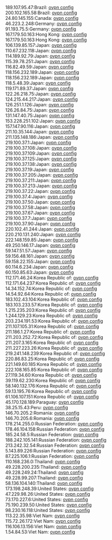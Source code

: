 189.107.95.47:Brazil: [ovpn config](vpn/189_107_95_47.ovpn)  
200.102.165.58:Brazil: [ovpn config](vpn/200_102_165_58.ovpn)  
24.80.145.155:Canada: [ovpn config](vpn/24_80_145_155.ovpn)  
46.223.2.248:Germany: [ovpn config](vpn/46_223_2_248.ovpn)  
91.193.75.5:Germany: [ovpn config](vpn/91_193_75_5.ovpn)  
167.179.50.163:Hong Kong: [ovpn config](vpn/167_179_50_163.ovpn)  
167.179.50.163:Hong Kong: [ovpn config](vpn/167_179_50_163.ovpn)  
106.139.85.157:Japan: [ovpn config](vpn/106_139_85_157.ovpn)  
110.67.232.118:Japan: [ovpn config](vpn/110_67_232_118.ovpn)  
114.189.92.79:Japan: [ovpn config](vpn/114_189_92_79.ovpn)  
115.39.78.251:Japan: [ovpn config](vpn/115_39_78_251.ovpn)  
116.82.49.59:Japan: [ovpn config](vpn/116_82_49_59.ovpn)  
118.156.232.189:Japan: [ovpn config](vpn/118_156_232_189.ovpn)  
118.156.232.189:Japan: [ovpn config](vpn/118_156_232_189.ovpn)  
118.5.48.39:Japan: [ovpn config](vpn/118_5_48_39.ovpn)  
119.171.89.37:Japan: [ovpn config](vpn/119_171_89_37.ovpn)  
122.26.218.75:Japan: [ovpn config](vpn/122_26_218_75.ovpn)  
124.215.44.217:Japan: [ovpn config](vpn/124_215_44_217.ovpn)  
126.251.1.126:Japan: [ovpn config](vpn/126_251_1_126.ovpn)  
126.26.84.75:Japan: [ovpn config](vpn/126_26_84_75.ovpn)  
131.147.40.75:Japan: [ovpn config](vpn/131_147_40_75.ovpn)  
153.228.251.102:Japan: [ovpn config](vpn/153_228_251_102.ovpn)  
157.147.90.116:Japan: [ovpn config](vpn/157_147_90_116.ovpn)  
211.10.35.144:Japan: [ovpn config](vpn/211_10_35_144.ovpn)  
211.135.148.186:Japan: [ovpn config](vpn/211_135_148_186.ovpn)  
219.100.37.1:Japan: [ovpn config](vpn/219_100_37_1.ovpn)  
219.100.37.108:Japan: [ovpn config](vpn/219_100_37_108.ovpn)  
219.100.37.109:Japan: [ovpn config](vpn/219_100_37_109.ovpn)  
219.100.37.125:Japan: [ovpn config](vpn/219_100_37_125.ovpn)  
219.100.37.138:Japan: [ovpn config](vpn/219_100_37_138.ovpn)  
219.100.37.19:Japan: [ovpn config](vpn/219_100_37_19.ovpn)  
219.100.37.205:Japan: [ovpn config](vpn/219_100_37_205.ovpn)  
219.100.37.211:Japan: [ovpn config](vpn/219_100_37_211.ovpn)  
219.100.37.213:Japan: [ovpn config](vpn/219_100_37_213.ovpn)  
219.100.37.22:Japan: [ovpn config](vpn/219_100_37_22.ovpn)  
219.100.37.4:Japan: [ovpn config](vpn/219_100_37_4.ovpn)  
219.100.37.50:Japan: [ovpn config](vpn/219_100_37_50.ovpn)  
219.100.37.58:Japan: [ovpn config](vpn/219_100_37_58.ovpn)  
219.100.37.67:Japan: [ovpn config](vpn/219_100_37_67.ovpn)  
219.100.37.7:Japan: [ovpn config](vpn/219_100_37_7.ovpn)  
219.100.37.90:Japan: [ovpn config](vpn/219_100_37_90.ovpn)  
220.102.41.244:Japan: [ovpn config](vpn/220_102_41_244.ovpn)  
220.210.131.240:Japan: [ovpn config](vpn/220_210_131_240.ovpn)  
222.148.159.85:Japan: [ovpn config](vpn/222_148_159_85.ovpn)  
49.250.146.17:Japan: [ovpn config](vpn/49_250_146_17.ovpn)  
59.147.51.57:Japan: [ovpn config](vpn/59_147_51_57.ovpn)  
59.156.48.161:Japan: [ovpn config](vpn/59_156_48_161.ovpn)  
59.158.22.155:Japan: [ovpn config](vpn/59_158_22_155.ovpn)  
60.114.6.234:Japan: [ovpn config](vpn/60_114_6_234.ovpn)  
60.150.85.63:Japan: [ovpn config](vpn/60_150_85_63.ovpn)  
112.171.46.24:Korea Republic of: [ovpn config](vpn/112_171_46_24.ovpn)  
112.171.64.237:Korea Republic of: [ovpn config](vpn/112_171_64_237.ovpn)  
14.34.152.74:Korea Republic of: [ovpn config](vpn/14_34_152_74.ovpn)  
14.54.92.64:Korea Republic of: [ovpn config](vpn/14_54_92_64.ovpn)  
183.102.43.104:Korea Republic of: [ovpn config](vpn/183_102_43_104.ovpn)  
183.103.233.57:Korea Republic of: [ovpn config](vpn/183_103_233_57.ovpn)  
1.215.235.203:Korea Republic of: [ovpn config](vpn/1_215_235_203.ovpn)  
1.244.129.23:Korea Republic of: [ovpn config](vpn/1_244_129_23.ovpn)  
203.234.191.53:Korea Republic of: [ovpn config](vpn/203_234_191_53.ovpn)  
211.107.105.31:Korea Republic of: [ovpn config](vpn/211_107_105_31.ovpn)  
211.186.1.27:Korea Republic of: [ovpn config](vpn/211_186_1_27.ovpn)  
211.203.252.72:Korea Republic of: [ovpn config](vpn/211_203_252_72.ovpn)  
211.207.3.165:Korea Republic of: [ovpn config](vpn/211_207_3_165.ovpn)  
211.227.223.26:Korea Republic of: [ovpn config](vpn/211_227_223_26.ovpn)  
219.241.148.239:Korea Republic of: [ovpn config](vpn/219_241_148_239.ovpn)  
220.86.83.25:Korea Republic of: [ovpn config](vpn/220_86_83_25.ovpn)  
221.149.60.185:Korea Republic of: [ovpn config](vpn/221_149_60_185.ovpn)  
222.108.165.85:Korea Republic of: [ovpn config](vpn/222_108_165_85.ovpn)  
27.119.34.60:Korea Republic of: [ovpn config](vpn/27_119_34_60.ovpn)  
39.119.62.230:Korea Republic of: [ovpn config](vpn/39_119_62_230.ovpn)  
58.140.132.176:Korea Republic of: [ovpn config](vpn/58_140_132_176.ovpn)  
59.13.195.76:Korea Republic of: [ovpn config](vpn/59_13_195_76.ovpn)  
61.106.107.151:Korea Republic of: [ovpn config](vpn/61_106_107_151.ovpn)  
45.170.128.189:Paraguay: [ovpn config](vpn/45_170_128_189.ovpn)  
38.25.15.43:Peru: [ovpn config](vpn/38_25_15_43.ovpn)  
146.70.205.2:Romania: [ovpn config](vpn/146_70_205_2.ovpn)  
146.70.205.6:Romania: [ovpn config](vpn/146_70_205_6.ovpn)  
178.214.255.0:Russian Federation: [ovpn config](vpn/178_214_255_0.ovpn)  
178.46.104.158:Russian Federation: [ovpn config](vpn/178_46_104_158.ovpn)  
185.24.58.5:Russian Federation: [ovpn config](vpn/185_24_58_5.ovpn)  
188.242.105.141:Russian Federation: [ovpn config](vpn/188_242_105_141.ovpn)  
213.242.32.54:Russian Federation: [ovpn config](vpn/213_242_32_54.ovpn)  
5.143.89.226:Russian Federation: [ovpn config](vpn/5_143_89_226.ovpn)  
87.225.106.1:Russian Federation: [ovpn config](vpn/87_225_106_1.ovpn)  
110.168.236.0:Thailand: [ovpn config](vpn/110_168_236_0.ovpn)  
49.228.200.235:Thailand: [ovpn config](vpn/49_228_200_235.ovpn)  
49.228.249.24:Thailand: [ovpn config](vpn/49_228_249_24.ovpn)  
49.228.99.207:Thailand: [ovpn config](vpn/49_228_99_207.ovpn)  
58.136.104.140:Thailand: [ovpn config](vpn/58_136_104_140.ovpn)  
173.198.248.39:United States: [ovpn config](vpn/173_198_248_39.ovpn)  
47.229.98.26:United States: [ovpn config](vpn/47_229_98_26.ovpn)  
73.170.227.6:United States: [ovpn config](vpn/73_170_227_6.ovpn)  
75.190.239.50:United States: [ovpn config](vpn/75_190_239_50.ovpn)  
98.230.16.118:United States: [ovpn config](vpn/98_230_16_118.ovpn)  
113.22.35.98:Viet Nam: [ovpn config](vpn/113_22_35_98.ovpn)  
115.72.26.172:Viet Nam: [ovpn config](vpn/115_72_26_172.ovpn)  
116.106.13.156:Viet Nam: [ovpn config](vpn/116_106_13_156.ovpn)  
1.54.84.53:Viet Nam: [ovpn config](vpn/1_54_84_53.ovpn)  
